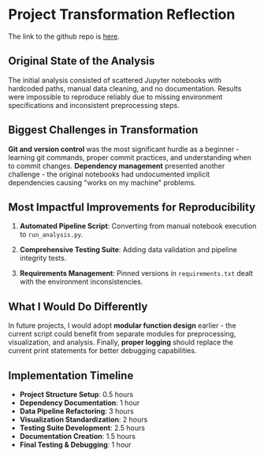 # Project Transformation Reflection

The link to the github repo is [here](https://github.com/siyuat-ui/Heart-Disease-EDA).

## Original State of the Analysis

The initial analysis consisted of scattered Jupyter notebooks with hardcoded paths, manual data cleaning, and no documentation. Results were impossible to reproduce reliably due to missing environment specifications and inconsistent preprocessing steps.

## Biggest Challenges in Transformation

**Git and version control** was the most significant hurdle as a beginner - learning git commands, proper commit practices, and understanding when to commit changes. **Dependency management** presented another challenge - the original notebooks had undocumented implicit dependencies causing "works on my machine" problems.

## Most Impactful Improvements for Reproducibility

1. **Automated Pipeline Script**: Converting from manual notebook execution to `run_analysis.py`.

2. **Comprehensive Testing Suite**: Adding data validation and pipeline integrity tests.

3. **Requirements Management**: Pinned versions in `requirements.txt` dealt with the environment inconsistencies.

## What I Would Do Differently

In future projects, I would adopt **modular function design** earlier - the current script could benefit from separate modules for preprocessing, visualization, and analysis. Finally, **proper logging** should replace the current print statements for better debugging capabilities.

## Implementation Timeline

- **Project Structure Setup**: 0.5 hours
- **Dependency Documentation**: 1 hour  
- **Data Pipeline Refactoring**: 3 hours
- **Visualization Standardization**: 2 hours
- **Testing Suite Development**: 2.5 hours
- **Documentation Creation**: 1.5 hours
- **Final Testing & Debugging**: 1 hour